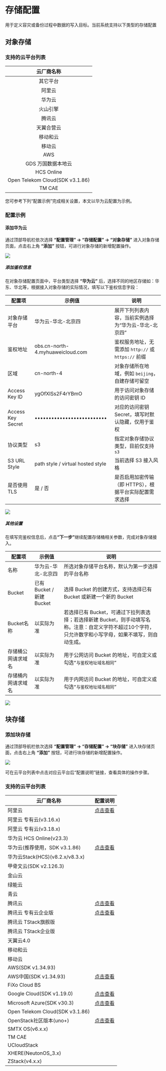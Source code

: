 # 存储配置

用于定义容灾或备份过程中数据的写入目标。当前系统支持以下类型的存储配置

## **对象存储**

### **支持的云平台列表**

| 云厂商名称                           |
| :-------------------------------: |
| 其它平台                            |
| 阿里云                             |
| 华为云                             |
| 火山引擎                            |
| 腾讯云                             |
| 天翼合营云                           |
| 移动和云                            |
| 移动云                             |
| AWS                             |
| GDS 万国数据本地云                     |
| HCS Online                      |
| Open Telekom Cloud(SDK v3.1.86) |
| TM CAE                          |

您可参考下列“配置示例”完成相关设置，本文以华为云配置为示例。

### **配置示例**

#### **添加华为云**

通过顶部导航栏依次选择 **“配置管理” → “存储配置” → “对象存储”** 进入对象存储页面，点击右上角 **“添加”** 按钮，可进行对象存储的新增配置操作。

![](./images/storageconfiguration-objectstorage-1.png)

##### **添加鉴权信息**

在对象存储配置页面中，平台类型选择 **“华为云”** 后，选择不同的地区存储如：华东、华北等，根据接入对象存储的实际情况，填写以下鉴权信息字段：

| 配置项               | 示例值                               | 说明                                    |
| ----------------- | --------------------------------- | ------------------------------------- |
| 对象存储平台            | 华为云-华北-北京四                        | 展开下列列表内容，当前实例选择为“华为云-华北-北京四”          |
| 鉴权地址              | obs.cn-north-4.myhuaweicloud.com  | 鉴权服务地址，无需添加 `http://` 或 `https://` 前缀 |
| 区域                | cn-north-4                        | 对象存储所在地域，例如 `beijing`，自建存储可留空         |
| Access Key ID     | ygOfXlSs2F4rYBmO                  | 用于访问对象存储的访问密钥 ID                      |
| Access Key Secret | ••••••••••••••••••••••••••        | 对应的访问密钥 Secret，填写时默认隐藏，仅用于鉴权          |
| 协议类型              | s3                                | 指定对象存储协议类型，目前仅支持 `s3`                 |
| S3 URL Style      | path style / virtual hosted style | 当前选择 S3 接入风格                          |
| 是否使用 TLS          | 是 / 否                             | 是否启用加密传输（即 HTTPS），根据平台实际配置需求选择        |

![](./images/storageconfiguration-objectstorage-2.png)

##### **其他设置**

在填写完鉴权信息后，点&#x51FB;**“下一步”**&#x7EE7;续配置存储桶相关参数，完成对象存储接入。

| **配置项**   | **示例值**             | **说明**                                                                               |
| --------- | ------------------- | ------------------------------------------------------------------------------------ |
| 名称        | 华为云-华北-北京四          | 所选对象存储平台名称，默认为第一步选择的平台名称                                                             |
| Bucket    | 已有Bucket / 新建Bucket | 选择 Bucket 的创建方式，支持选择已有 Bucket 或新建一个新的 Bucket                                         |
| Bucket名称  | 以实际为准               | 若选择已有 Bucket，可通过下拉列表选择；若选择新建 Bucket，则手动填写名称。注意：自定义字符不超过10个字符，只允许数字和小写字母，如果不填写，则自动生成。 |
| 存储桶公网请求域名 | 以实际为准               | 用于公网访问 Bucket 的地址，可自定义或勾选`“与鉴权地址域名相同”`                                               |
| 存储桶内网请求域名 | 以实际为准               | 用于内网访问 Bucket 的地址，可自定义或勾选`“与鉴权地址域名相同”`                                               |

![](./images/storageconfiguration-objectstorage-3.png)

## **块存储**

### **添加块存储**

通过顶部导航栏依次选择 **“配置管理” → “存储配置” → “块存储”** 进入块存储页面，点击右上角 **“添加”** 按钮，可进行块存储的新增配置操作。

![](./images/storageconfiguration-blockstoragemode-1.png)

可在云平台列表中点击对应云平台后“配置说明”链接，查看具体的操作步骤。

### **支持的云平台列表**

| 云厂商名称                           | 配置说明 |
| ------------------------------- | ---- |
| 阿里云                             | [点击查看](../dr-site-configuration-block/alibaba.md)     |
| 阿里云 专有云(v3.16.x)                |      |
| 阿里云 专有云(v3.18.x)                |      |
| 华为云 HCS Online(v23.3)           |      |
| 华为云(推荐使用，SDK v3.1.86)           |[点击查看](../dr-site-configuration-block/huawei.md)      |
| 华为云Stack(HCS)(v8.2.x/v8.3.x)    |      |
| 甲骨文云(SDK v2.126.3)              |      |
| 金山云                             |      |
| 绿能云                             |      |
| 青云                              |      |
| 腾讯云                             |[点击查看](../dr-site-configuration-block/tengxun.md)      |
| 腾讯云 专有云企业版                             |[点击查看](../dr-site-configuration-block/tengxun-tce.md)      |
| 腾讯云 TStack旗舰版                   |      |
| 腾讯云 TStack企业版                   |      |
| 天翼云4.0                          |      |
| 移动和云                            |      |
| 移动云                             |      |
| AWS(SDK v1.34.93)               |      |
| AWS中国(SDK v1.34.93)             |[点击查看](../dr-site-configuration-block/aws.md)      |
| FiXo Cloud BS                   |      |
| Google Cloud(SDK v1.19.0)       |[点击查看](../dr-site-configuration-block/google.md)      |
| Microsoft Azure(SDK v30.3)      |[点击查看](../dr-site-configuration-block/azure.md)      |
| Open Telekom Cloud(SDK v3.1.86) |      |
| OpenStack社区版本(uno+)             |[点击查看](../dr-site-configuration-block/openstack.md)      |
| SMTX OS(v6.x.x)                 |      |
| TM CAE                          |      |
| UCloudStack                     |      |
| XHERE(NeutonOS\_3.x)            |      |
| ZStack(v4.x.x)                  |      |


